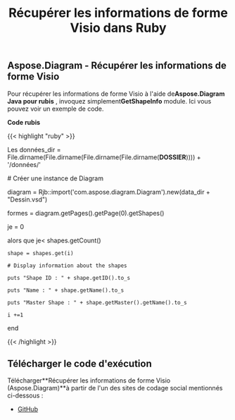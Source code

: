 ﻿---
title: Récupérer les informations de forme Visio dans Ruby
type: docs
weight: 70
url: /fr/java/retrieve-visio-shape-information-in-ruby/
---
## **Aspose.Diagram - Récupérer les informations de forme Visio**
 Pour récupérer les informations de forme Visio à l'aide de**Aspose.Diagram Java pour rubis** , invoquez simplement**GetShapeInfo** module. Ici vous pouvez voir un exemple de code.

**Code rubis**

{{< highlight "ruby" >}}

 Les données_dir = File.dirname(File.dirname(File.dirname(File.dirname(__DOSSIER__)))) + '/données/'

\# Créer une instance de Diagram

diagram = Rjb::import('com.aspose.diagram.Diagram').new(data_dir + "Dessin.vsd")

formes = diagram.getPages().getPage(0).getShapes()

je = 0

 alors que je< shapes.getCount()

    shape = shapes.get(i)

    # Display information about the shapes

    puts "Shape ID : " + shape.getID().to_s

    puts "Name : " + shape.getName().to_s

    puts "Master Shape : " + shape.getMaster().getName().to_s

    i +=1

end

{{< /highlight >}}
## **Télécharger le code d'exécution**
 Télécharger**Récupérer les informations de forme Visio (Aspose.Diagram)**à partir de l'un des sites de codage social mentionnés ci-dessous :

- [GitHub](https://github.com/asposediagram/Aspose.Diagram-for-Java/blob/master/Plugins/Aspose_Diagram_Java_for_Ruby/lib/asposediagramjava/Shapes/getshapeinfo.rb)
